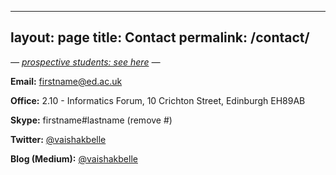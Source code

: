 
---
layout: page
title: Contact
permalink: /contact/
---



_— [prospective students: see here](https://www.evernote.com/shard/s7/sh/92a524f8-8f2b-4c3d-95da-bd0672557172/ba7d3263fc2ea1498d5fc85e02030184) —_

**Email:** firstname@ed.ac.uk  

**Office:** 2.10 - Informatics Forum, 10 Crichton Street, Edinburgh EH89AB

**Skype:** firstname#lastname (remove #)  

**Twitter:** [@vaishakbelle](https://twitter.com/vaishakbelle)

**Blog (Medium):** [@vaishakbelle](https://medium.com/@vaishakbelle)
